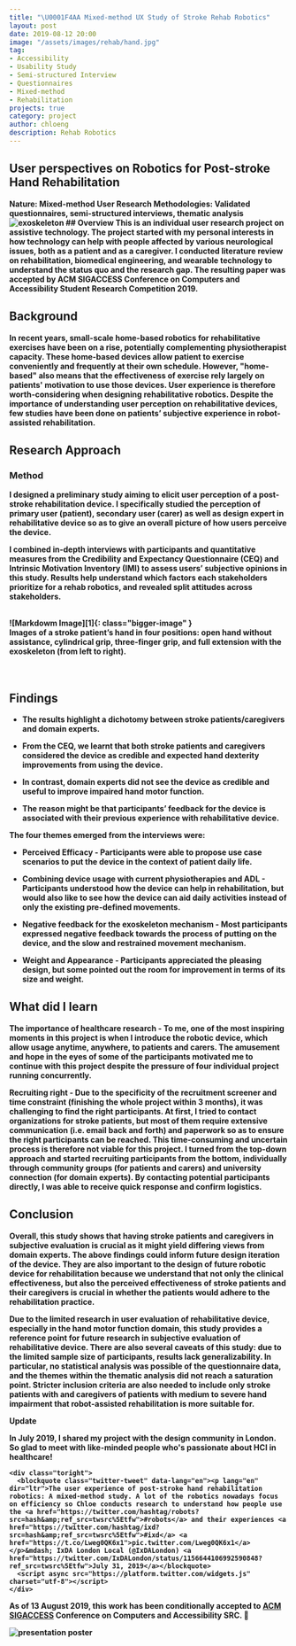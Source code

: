 ```yaml
---
title: "\U0001F4AA Mixed-method UX Study of Stroke Rehab Robotics"
layout: post
date: 2019-08-12 20:00
image: "/assets/images/rehab/hand.jpg"
tag:
- Accessibility
- Usability Study
- Semi-structured Interview
- Questionnaires
- Mixed-method
- Rehabilitation
projects: true
category: project
author: chloeng
description: Rehab Robotics
---
```


## User perspectives on Robotics for Post-stroke Hand Rehabilitation
<b>
<b>Nature: </b> Mixed-method User Research

<b>
<b>Methodologies: </b> Validated questionnaires, semi-structured interviews, thematic analysis


<img alt="exoskeleton" src="https://chloe-data.github.io/assets/images/rehab/rehab.jpg" />
## Overview
<b>This is an individual user research project on assistive technology. The project started with my personal interests in how technology can help with people affected by various neurological issues, both as a patient and as a caregiver. I conducted literature review on rehabilitation, biomedical engineering, and wearable technology to understand the status quo and the research gap. The resulting paper was accepted by ACM SIGACCESS Conference on Computers and Accessibility Student Research Competition 2019.

## Background
<b>In recent years, small-scale home-based robotics for rehabilitative exercises have been on a rise, potentially complementing physiotherapist capacity. These home-based devices allow patient to exercise conveniently and frequently at their own schedule. However, "home-based" also means that the effectiveness of exercise rely largely on patients' motivation to use those devices. User experience is therefore worth-considering when designing rehabilitative robotics. <span class="evidence">Despite the importance of understanding user perception on rehabilitative devices, few studies have been done on patients’ subjective experience in robot-assisted rehabilitation</span>.

## Research Approach
### Method
<b>I designed a preliminary study aiming to elicit user perception of a post-stroke rehabilitation device.  I specifically studied the perception of primary user (patient), secondary user (carer) as well as design expert in rehabilitative device so as to give an overall picture of how users perceive the device.

<b>I <span class="evidence">combined in-depth interviews with participants and quantitative measures</span> from the Credibility and Expectancy Questionnaire (CEQ) and Intrinsic Motivation Inventory (IMI) to assess users’ subjective opinions in this study.  Results help <span class="evidence">understand which factors each stakeholders prioritize for a rehab robotics</span>, and revealed split attitudes across stakeholders.

<br>
![Markdowm Image][1]{: class="bigger-image" }
<figcaption class="caption">Images of a stroke patient’s hand in four positions: open hand without assistance, cylindrical grip, three-finger grip, and full extension with the exoskeleton (from left to right).</figcaption>
<br>
<br>


## Findings
- <b> The results highlight a <b>dichotomy</b> between stroke patients/caregivers and domain experts.

- <b> From the CEQ, we learnt that <b>both stroke patients and caregivers considered the device as credible</b> and expected hand dexterity improvements from using the device.

- <b> In contrast, <b>domain experts did not see the device as credible</b> and useful to improve impaired hand motor function.

- <b> The reason might be that <span class="evidence">participants’ feedback for the device is associated with their <b>previous experience</b> with rehabilitative device</span>.

The four themes emerged from the interviews were:
- <b> <b>Perceived Efficacy</b> - Participants were able to propose use case scenarios to put the device in the context of patient daily life.

- <b> <b>Combining device usage with current physiotherapies and ADL</b> - Participants understood how the device can help in rehabilitation, but would also like to see how the device can aid daily activities instead of only the existing pre-defined movements.

- <b> <b>Negative feedback for the exoskeleton mechanism</b> -  Most participants expressed negative feedback towards the process of putting on the device, and the slow and restrained movement mechanism.

- <b> <b>Weight and Appearance</b> - Participants appreciated the pleasing design, but some pointed out the room for improvement in terms of its size and weight.


## What did I learn
<b><b>The importance of healthcare research</b> - To me, one of the most inspiring moments in this project is when I  introduce the robotic device, which allow usage anytime, anywhere, to patients and carers. The amusement and hope in the eyes of some of the participants motivated me to continue with this project despite the pressure of four individual project running concurrently.

<b><b>Recruiting right</b> -
Due to the specificity of the recruitment screener and time constraint (finishing the whole project within 3 months), it was challenging to find the right participants. At first, I tried to contact organizations for stroke patients, but most of them require extensive communication (i.e. email back and forth) and paperwork so as to ensure the right participants can be reached. This time-consuming and uncertain process is therefore not viable for this project. <span class='evidence'>I turned from the top-down approach and started recruiting participants from the bottom</span>, individually through community groups (for patients and carers) and university connection (for domain experts). <span class='evidence'>By contacting potential participants directly,   I was able to receive quick response and confirm logistics</span>.


## Conclusion
<b> Overall, this study shows that <b>having stroke patients and caregivers in subjective evaluation is crucial</b> as it might yield differing views from domain experts. The above findings could <b>inform future design iteration of the device</b>. They are also important to the design of future robotic device for rehabilitation because we understand that <span class='evidence'>not only the clinical effectiveness, but also the <b>perceived effectiveness</b> of stroke patients and their caregivers is crucial</span> in whether the patients would adhere to the rehabilitation practice.

<b> Due to the limited research in user evaluation of rehabilitative device, especially in the hand motor function domain, this study provides <b>a reference point for future research in subjective evaluation of rehabilitative device</b>. There are also several caveats of this study: due to the limited sample size of participants, <b>results lack generalizability</b>. In particular, no statistical analysis was possible of the questionnaire data, and the themes within the thematic analysis did not reach a saturation point. <b>Stricter inclusion criteria are also needed </b> to include only stroke patients with and caregivers of patients with medium to severe hand impairment that robot-assisted rehabilitation is more suitable for.

<div class="side-by-side">
    <div class="toleft">
        <b>Update</b>
        <p><b> In July 2019, I shared my project with the design community in London. So glad to meet with like-minded people who's passionate about HCI in healthcare!</b></p>
    </div>

    <div class="toright">
      <blockquote class="twitter-tweet" data-lang="en"><p lang="en" dir="ltr">The user experience of post-stroke hand rehabilitation robotics: A mixed-method study. A lot of the robotics nowadays focus on efficiency so Chloe conducts research to understand how people use the <a href="https://twitter.com/hashtag/robots?src=hash&amp;ref_src=twsrc%5Etfw">#robots</a> and their experiences <a href="https://twitter.com/hashtag/ixd?src=hash&amp;ref_src=twsrc%5Etfw">#ixd</a> <a href="https://t.co/Lweg0QK6x1">pic.twitter.com/Lweg0QK6x1</a></p>&mdash; IxDA London Local (@IxDALondon) <a href="https://twitter.com/IxDALondon/status/1156644106992590848?ref_src=twsrc%5Etfw">July 31, 2019</a></blockquote>
      <script async src="https://platform.twitter.com/widgets.js" charset="utf-8"></script>
    </div>
</div>

<div class="side-by-side">
    <div class="toleft">
        <p><b> As of 13 August 2019, this work has been conditionally accepted to <a href="https://assets19.sigaccess.org/index.html"  target="_blank">ACM SIGACCESS</a> Conference on Computers and Accessibility SRC. 🎉</b></p>
    </div>
    <div class="toright">
        <img src="https://chloe-data.github.io/assets/images/rehab/poster.jpg" alt="presentation poster" size="100%"/>
    </div>
</div>
<div class="breaker">
</div>

[1]: https://chloe-data.github.io/assets/images/rehab/combined.png
